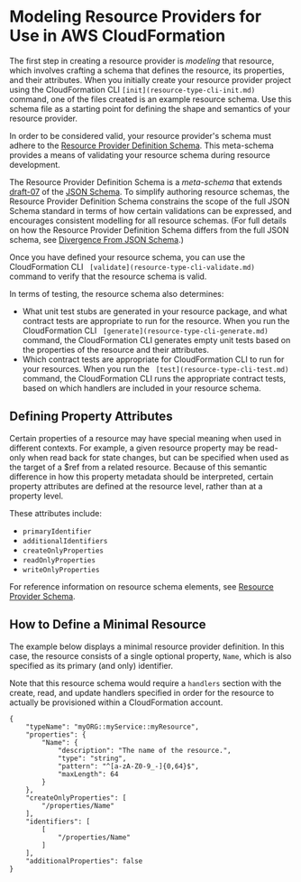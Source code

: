 # Modeling Resource Providers for Use in AWS CloudFormation<a name="resource-type-model"></a>

The first step in creating a resource provider is *modeling* that resource, which involves crafting a schema that defines the resource, its properties, and their attributes\. When you initially create your resource provider project using the CloudFormation CLI `[init](resource-type-cli-init.md)` command, one of the files created is an example resource schema\. Use this schema file as a starting point for defining the shape and semantics of your resource provider\.

In order to be considered valid, your resource provider's schema must adhere to the [Resource Provider Definition Schema](https://github.com/aws-cloudformation/aws-cloudformation-rpdk/blob/master/src/rpdk/core/data/schema/provider.definition.schema.v1.json)\. This meta\-schema provides a means of validating your resource schema during resource development\.

The Resource Provider Definition Schema is a *meta\-schema* that extends [draft\-07](https://json-schema.org/draft-07/json-schema-release-notes.html) of the [JSON Schema](https://json-schema.org/)\. To simplify authoring resource schemas, the Resource Provider Definition Schema constrains the scope of the full JSON Schema standard in terms of how certain validations can be expressed, and encourages consistent modelling for all resource schemas\. \(For full details on how the Resource Provider Definition Schema differs from the full JSON schema, see [Divergence From JSON Schema](https://github.com/aws-cloudformation/aws-cloudformation-rpdk/blob/master/src/rpdk/core/data/schema/README.md#divergence-from-json-schema)\.\)

Once you have defined your resource schema, you can use the CloudFormation CLI ` [validate](resource-type-cli-validate.md)` command to verify that the resource schema is valid\.

In terms of testing, the resource schema also determines:
+ What unit test stubs are generated in your resource package, and what contract tests are appropriate to run for the resource\. When you run the CloudFormation CLI ` [generate](resource-type-cli-generate.md)` command, the CloudFormation CLI generates empty unit tests based on the properties of the resource and their attributes\.
+ Which contract tests are appropriate for CloudFormation CLI to run for your resources\. When you run the ` [test](resource-type-cli-test.md)` command, the CloudFormation CLI runs the appropriate contract tests, based on which handlers are included in your resource schema\.

## Defining Property Attributes<a name="resource-type-model-setting-properties"></a>

Certain properties of a resource may have special meaning when used in different contexts\. For example, a given resource property may be read\-only when read back for state changes, but can be specified when used as the target of a $ref from a related resource\. Because of this semantic difference in how this property metadata should be interpreted, certain property attributes are defined at the resource level, rather than at a property level\.

These attributes include:
+ `primaryIdentifier`
+ `additionalIdentifiers`
+ `createOnlyProperties`
+ `readOnlyProperties`
+ `writeOnlyProperties`

For reference information on resource schema elements, see [Resource Provider Schema](resource-type-schema.md)\.

## How to Define a Minimal Resource<a name="resource-type-howto-minimal"></a>

The example below displays a minimal resource provider definition\. In this case, the resource consists of a single optional property, `Name`, which is also specified as its primary \(and only\) identifier\.

Note that this resource schema would require a `handlers` section with the create, read, and update handlers specified in order for the resource to actually be provisioned within a CloudFormation account\.

```
{
    "typeName": "myORG::myService::myResource",
    "properties": {
        "Name": {
            "description": "The name of the resource.",
            "type": "string",
            "pattern": "^[a-zA-Z0-9_-]{0,64}$",
            "maxLength": 64
        }
    },
    "createOnlyProperties": [
        "/properties/Name"
    ],
    "identifiers": [
        [
            "/properties/Name"
        ]
    ],
    "additionalProperties": false
}
```
